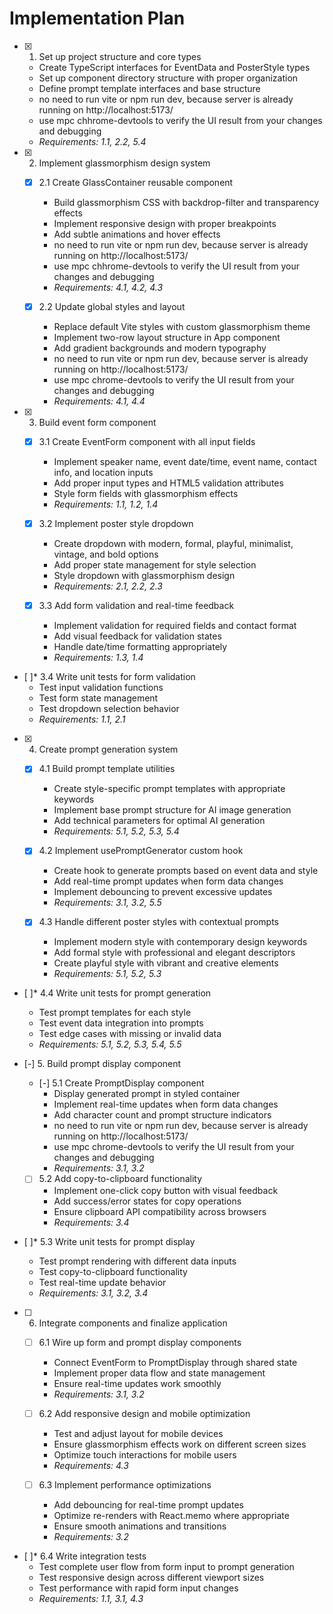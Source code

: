 # Implementation Plan

- [x] 1. Set up project structure and core types
  - Create TypeScript interfaces for EventData and PosterStyle types
  - Set up component directory structure with proper organization
  - Define prompt template interfaces and base structure  
  - no need to run vite or npm run dev, because server is already running on http://localhost:5173/
  - use mpc chhrome-devtools to verify the UI result from your changes and debugging
  - _Requirements: 1.1, 2.2, 5.4_

- [x] 2. Implement glassmorphism design system
  - [x] 2.1 Create GlassContainer reusable component
    - Build glassmorphism CSS with backdrop-filter and transparency effects
    - Implement responsive design with proper breakpoints
    - Add subtle animations and hover effects
    - no need to run vite or npm run dev, because server is already running on http://localhost:5173/
    - use mpc chhrome-devtools to verify the UI result from your changes and debugging
    - _Requirements: 4.1, 4.2, 4.3_
  
  - [x] 2.2 Update global styles and layout
    - Replace default Vite styles with custom glassmorphism theme
    - Implement two-row layout structure in App component
    - Add gradient backgrounds and modern typography
    - no need to run vite or npm run dev, because server is already running on http://localhost:5173/
    - use mpc chrome-devtools to verify the UI result from your changes and debugging
    - _Requirements: 4.1, 4.4_

- [x] 3. Build event form component
  - [x] 3.1 Create EventForm component with all input fields
    - Implement speaker name, event date/time, event name, contact info, and location inputs
    - Add proper input types and HTML5 validation attributes
    - Style form fields with glassmorphism effects
    - _Requirements: 1.1, 1.2, 1.4_
  
  - [x] 3.2 Implement poster style dropdown
    - Create dropdown with modern, formal, playful, minimalist, vintage, and bold options
    - Add proper state management for style selection
    - Style dropdown with glassmorphism design
    - _Requirements: 2.1, 2.2, 2.3_
  
  - [x] 3.3 Add form validation and real-time feedback
    - Implement validation for required fields and contact format
    - Add visual feedback for validation states
    - Handle date/time formatting appropriately
    - _Requirements: 1.3, 1.4_

- [ ]* 3.4 Write unit tests for form validation
  - Test input validation functions
  - Test form state management
  - Test dropdown selection behavior
  - _Requirements: 1.1, 2.1_

- [x] 4. Create prompt generation system
  - [x] 4.1 Build prompt template utilities
    - Create style-specific prompt templates with appropriate keywords
    - Implement base prompt structure for AI image generation
    - Add technical parameters for optimal AI generation
    - _Requirements: 5.1, 5.2, 5.3, 5.4_
  
  - [x] 4.2 Implement usePromptGenerator custom hook
    - Create hook to generate prompts based on event data and style
    - Add real-time prompt updates when form data changes
    - Implement debouncing to prevent excessive updates
    - _Requirements: 3.1, 3.2, 5.5_
  
  - [x] 4.3 Handle different poster styles with contextual prompts
    - Implement modern style with contemporary design keywords
    - Add formal style with professional and elegant descriptors
    - Create playful style with vibrant and creative elements
    - _Requirements: 5.1, 5.2, 5.3_

- [ ]* 4.4 Write unit tests for prompt generation
  - Test prompt templates for each style
  - Test event data integration into prompts
  - Test edge cases with missing or invalid data
  - _Requirements: 5.1, 5.2, 5.3, 5.4, 5.5_

- [-] 5. Build prompt display component
  - [-] 5.1 Create PromptDisplay component
    - Display generated prompt in styled container
    - Implement real-time updates when form data changes
    - Add character count and prompt structure indicators
    - no need to run vite or npm run dev, because server is already running on http://localhost:5173/
    - use mpc chrome-devtools to verify the UI result from your changes and debugging
    - _Requirements: 3.1, 3.2_
  
  - [ ] 5.2 Add copy-to-clipboard functionality
    - Implement one-click copy button with visual feedback
    - Add success/error states for copy operations
    - Ensure clipboard API compatibility across browsers
    - _Requirements: 3.4_

- [ ]* 5.3 Write unit tests for prompt display
  - Test prompt rendering with different data inputs
  - Test copy-to-clipboard functionality
  - Test real-time update behavior
  - _Requirements: 3.1, 3.2, 3.4_

- [ ] 6. Integrate components and finalize application
  - [ ] 6.1 Wire up form and prompt display components
    - Connect EventForm to PromptDisplay through shared state
    - Implement proper data flow and state management
    - Ensure real-time updates work smoothly
    - _Requirements: 3.1, 3.2_
  
  - [ ] 6.2 Add responsive design and mobile optimization
    - Test and adjust layout for mobile devices
    - Ensure glassmorphism effects work on different screen sizes
    - Optimize touch interactions for mobile users
    - _Requirements: 4.3_
  
  - [ ] 6.3 Implement performance optimizations
    - Add debouncing for real-time prompt updates
    - Optimize re-renders with React.memo where appropriate
    - Ensure smooth animations and transitions
    - _Requirements: 3.2_

- [ ]* 6.4 Write integration tests
  - Test complete user flow from form input to prompt generation
  - Test responsive design across different viewport sizes
  - Test performance with rapid form input changes
  - _Requirements: 1.1, 3.1, 4.3_